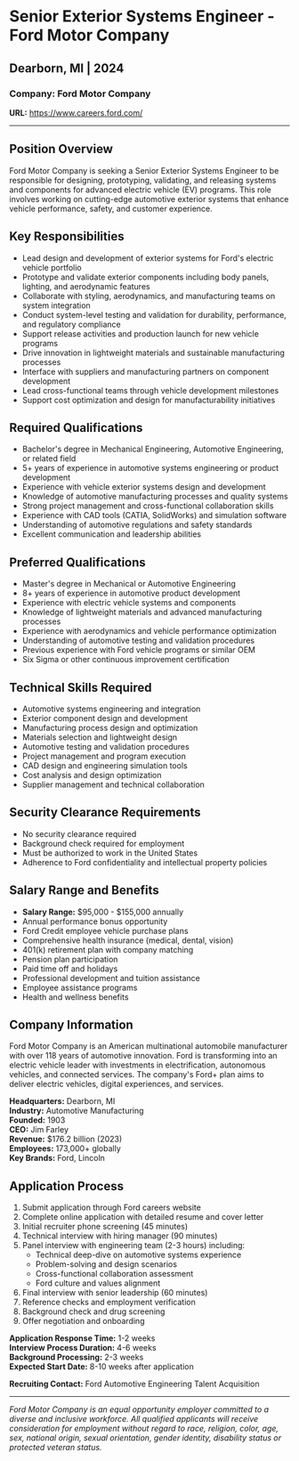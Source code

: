 # Senior Exterior Systems Engineer - Ford Motor Company
## Dearborn, MI | 2024

### Company: Ford Motor Company
**URL:** https://www.careers.ford.com/

---

## Position Overview

Ford Motor Company is seeking a Senior Exterior Systems Engineer to be responsible for designing, prototyping, validating, and releasing systems and components for advanced electric vehicle (EV) programs. This role involves working on cutting-edge automotive exterior systems that enhance vehicle performance, safety, and customer experience.

## Key Responsibilities

- Lead design and development of exterior systems for Ford's electric vehicle portfolio
- Prototype and validate exterior components including body panels, lighting, and aerodynamic features
- Collaborate with styling, aerodynamics, and manufacturing teams on system integration
- Conduct system-level testing and validation for durability, performance, and regulatory compliance
- Support release activities and production launch for new vehicle programs
- Drive innovation in lightweight materials and sustainable manufacturing processes
- Interface with suppliers and manufacturing partners on component development
- Lead cross-functional teams through vehicle development milestones
- Support cost optimization and design for manufacturability initiatives

## Required Qualifications

- Bachelor's degree in Mechanical Engineering, Automotive Engineering, or related field
- 5+ years of experience in automotive systems engineering or product development
- Experience with vehicle exterior systems design and development
- Knowledge of automotive manufacturing processes and quality systems
- Strong project management and cross-functional collaboration skills
- Experience with CAD tools (CATIA, SolidWorks) and simulation software
- Understanding of automotive regulations and safety standards
- Excellent communication and leadership abilities

## Preferred Qualifications

- Master's degree in Mechanical or Automotive Engineering
- 8+ years of experience in automotive product development
- Experience with electric vehicle systems and components
- Knowledge of lightweight materials and advanced manufacturing processes
- Experience with aerodynamics and vehicle performance optimization
- Understanding of automotive testing and validation procedures
- Previous experience with Ford vehicle programs or similar OEM
- Six Sigma or other continuous improvement certification

## Technical Skills Required

- Automotive systems engineering and integration
- Exterior component design and development
- Manufacturing process design and optimization
- Materials selection and lightweight design
- Automotive testing and validation procedures
- Project management and program execution
- CAD design and engineering simulation tools
- Cost analysis and design optimization
- Supplier management and technical collaboration

## Security Clearance Requirements

- No security clearance required
- Background check required for employment
- Must be authorized to work in the United States
- Adherence to Ford confidentiality and intellectual property policies

## Salary Range and Benefits

- **Salary Range:** $95,000 - $155,000 annually
- Annual performance bonus opportunity
- Ford Credit employee vehicle purchase plans
- Comprehensive health insurance (medical, dental, vision)
- 401(k) retirement plan with company matching
- Pension plan participation
- Paid time off and holidays
- Professional development and tuition assistance
- Employee assistance programs
- Health and wellness benefits

## Company Information

Ford Motor Company is an American multinational automobile manufacturer with over 118 years of automotive innovation. Ford is transforming into an electric vehicle leader with investments in electrification, autonomous vehicles, and connected services. The company's Ford+ plan aims to deliver electric vehicles, digital experiences, and services.

**Headquarters:** Dearborn, MI  
**Industry:** Automotive Manufacturing  
**Founded:** 1903  
**CEO:** Jim Farley  
**Revenue:** $176.2 billion (2023)  
**Employees:** 173,000+ globally  
**Key Brands:** Ford, Lincoln

## Application Process

1. Submit application through Ford careers website
2. Complete online application with detailed resume and cover letter
3. Initial recruiter phone screening (45 minutes)
4. Technical interview with hiring manager (90 minutes)
5. Panel interview with engineering team (2-3 hours) including:
   - Technical deep-dive on automotive systems experience
   - Problem-solving and design scenarios
   - Cross-functional collaboration assessment
   - Ford culture and values alignment
6. Final interview with senior leadership (60 minutes)
7. Reference checks and employment verification
8. Background check and drug screening
9. Offer negotiation and onboarding

**Application Response Time:** 1-2 weeks  
**Interview Process Duration:** 4-6 weeks  
**Background Processing:** 2-3 weeks  
**Expected Start Date:** 8-10 weeks after application

**Recruiting Contact:** Ford Automotive Engineering Talent Acquisition

---

*Ford Motor Company is an equal opportunity employer committed to a diverse and inclusive workforce. All qualified applicants will receive consideration for employment without regard to race, religion, color, age, sex, national origin, sexual orientation, gender identity, disability status or protected veteran status.*